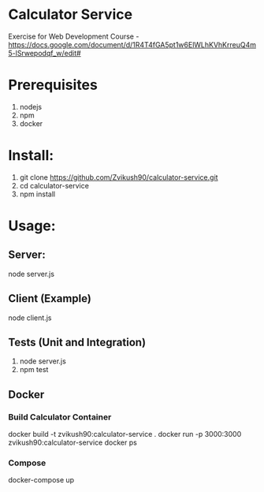 # Calculator Service
Exercise for Web Development Course - https://docs.google.com/document/d/1R4T4fGA5pt1w6ElWLhKVhKrreuQ4m5-lSrwepodqf_w/edit#

# Prerequisites
1. nodejs
2. npm
3. docker


# Install:
1. git clone https://github.com/Zvikush90/calculator-service.git
2. cd calculator-service
3. npm install

# Usage:

## Server:
node server.js

## Client (Example)
node client.js

## Tests (Unit and Integration)
1. node server.js
2. npm test

## Docker

### Build Calculator Container
docker build -t zvikush90:calculator-service .
docker run -p 3000:3000 zvikush90:calculator-service
docker ps

### Compose 

docker-compose up
